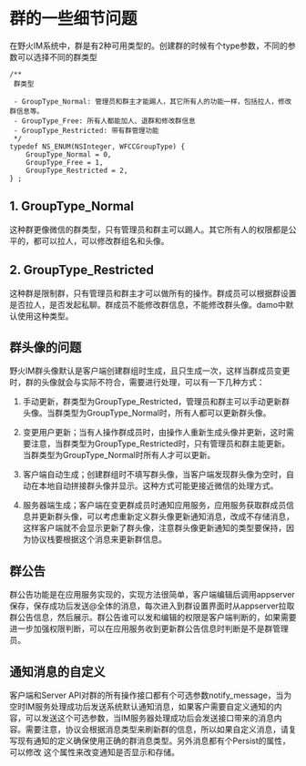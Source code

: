 # 群的一些细节问题
在野火IM系统中，群是有2种可用类型的。创建群的时候有个type参数，不同的参数可以选择不同的群类型
```
/**
 群类型

 - GroupType_Normal: 管理员和群主才能踢人，其它所有人的功能一样，包括拉人，修改群信息等。
 - GroupType_Free: 所有人都能加人、退群和修改群信息
 - GroupType_Restricted: 带有群管理功能
 */
typedef NS_ENUM(NSInteger, WFCCGroupType) {
    GroupType_Normal = 0,
    GroupType_Free = 1,
    GroupType_Restricted = 2,
} ;
```

## 1. GroupType_Normal
这种群更像微信的群类型，只有管理员和群主可以踢人。其它所有人的权限都是公平的，都可以拉人，可以修改群组名和头像。

## 2. GroupType_Restricted
这种群是限制群，只有管理员和群主才可以做所有的操作。群成员可以根据群设置是否拉人，是否发起私聊。群成员不能修改群信息，不能修改群头像。damo中默认使用这种类型。

## 群头像的问题
野火IM群头像默认是客户端创建群组时生成，且只生成一次，这样当群成员变更时，群的头像就会与实际不符合，需要进行处理，可以有一下几种方式：

1. 手动更新，群类型为GroupType_Restricted，管理员和群主可以手动更新群头像。当群类型为GroupType_Normal时，所有人都可以更新群头像。

2. 变更用户更新；当有人操作群成员时，由操作人重新生成头像并更新，这时需要注意，当群类型为GroupType_Restricted时，只有管理员和群主能更新。当群类型为GroupType_Normal时所有人才可以更新。

3. 客户端自动生成；创建群组时不填写群头像，当客户端发现群头像为空时，自动在本地自动拼接群头像并显示。这种方式可能更接近微信的处理方式。

4. 服务器端生成；客户端在变更群成员时通知应用服务，应用服务获取群成员信息并更新群头像，可以考虑重新定义群头像更新通知消息，改成不存储消息，这样客户端就不会显示更新了群头像，注意群头像更新通知的类型要保持，因为协议栈要根据这个消息来更新群信息。

## 群公告
群公告功能是在应用服务实现的，实现方法很简单，客户端编辑后调用appserver保存，保存成功后发送@全体的消息，每次进入到群设置界面时从appserver拉取群公告信息，然后展示。群公告谁可以发和编辑的权限是客户端判断的，如果需要进一步加强权限判断，可以在应用服务收到更新群公告信息时判断是不是群管理员。

## 通知消息的自定义
客户端和Server API对群的所有操作接口都有个可选参数notify_message，当为空时IM服务处理成功后发送系统默认通知消息，如果客户需要自定义通知的内容，可以发送这个可选参数，当IM服务器处理成功后会发送接口带来的消息内容。需要注意，协议会根据消息类型来刷新群的信息，所以如果自定义消息，请复写现有通知的定义确保使用正确的群消息类型。另外消息都有个Persist的属性，可以修改 这个属性来改变通知是否显示和存储。
